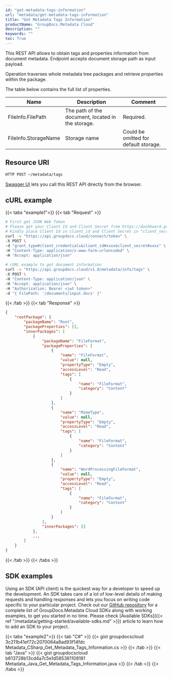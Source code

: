 ```yaml
---
id: "get-metadata-tags-information"
url: "metadata/get-metadata-tags-information"
title: "Get Metadata Tags Information"
productName: "GroupDocs.Metadata Cloud"
description: ""
keywords: ""
toc: True
---
```


This REST API allows to obtain tags and properties information from document metadata. Endpoint accepts document storage path as input payload.

Operation traverses whole metadata tree packages and retrieve properties within the package.

The table below contains the full list of properties.

|Name|Description|Comment
|---|---|---
|FileInfo.FilePath|The path of the document, located in the storage.|Required.
|FileInfo.StorageName|Storage name|Could be omitted for default storage.

## Resource URI

```html
HTTP POST ~/metadata/tags
```

[Swagger UI](https://apireference.groupdocs.cloud/metadata/#/Info/Tags) lets you call this REST API directly from the browser.

## cURL example

{{< tabs "example1">}}
{{< tab "Request" >}}

```bash
# First get JSON Web Token
# Please get your Client Id and Client Secret from https://dashboard.groupdocs.cloud/applications. 
# Kindly place Client Id in client_id and Client Secret in "client_secret" argument.
curl -v "https://api.groupdocs.cloud/connect/token" \
-X POST \
-d "grant_type#client_credentials&client_id#xxxx&client_secret#xxxx" \
-H "Content-Type: application/x-www-form-urlencoded" \
-H "Accept: application/json"
   
# cURL example to get document information
curl -v "https://api.groupdocs.cloud/v1.0/metadata/info/tags" \
-X POST \
-H "Content-Type: application/json" \
-H "Accept: application/json" \
-H "Authorization: Bearer <jwt token>"
-d "{ FilePath: '/documents/input.docx' }"
```

{{< /tab >}}
{{< tab "Response" >}}

```json
{
    "rootPackage": {
        "packageName": "Root",
        "packageProperties": [],
        "innerPackages": [
            {
                "packageName": "FileFormat",
                "packageProperties": [
                    {
                        "name": "FileFormat",
                        "value": null,
                        "propertyType": "Empty",
                        "accessLevel": "Read",
                        "tags": [
                            {
                                "name": "FileFormat",
                                "category": "Content"
                            }
                        ]
                    },
                    {
                        "name": "MimeType",
                        "value": null,
                        "propertyType": "Empty",
                        "accessLevel": "Read",
                        "tags": [
                            {
                                "name": "FileFormat",
                                "category": "Content"
                            }
                        ]
                    },
                    {
                        "name": "WordProcessingFileFormat",
                        "value": null,
                        "propertyType": "Empty",
                        "accessLevel": "Read",
                        "tags": [
                            {
                                "name": "FileFormat",
                                "category": "Content"
                            }
                        ]
                    }
                ],
                "innerPackages": []
            },
            ...            
        ]
    }
}
```

{{< /tab >}}
{{< /tabs >}}

## SDK examples

Using an SDK (API client) is the quickest way for a developer to speed up the development. An SDK takes care of a lot of low-level details of making requests and handling responses and lets you focus on writing code specific to your particular project. Check out our [GitHub repository](https://github.com/groupdocs-metadata-cloud) for a complete list of GroupDocs.Metadata Cloud SDKs along with working examples, to get you started in no time. Please check [Available SDKs]({{< ref "/metadata/getting-started/available-sdks.md" >}}) article to learn how to add an SDK to your project.

{{< tabs "example2">}}
{{< tab "C#" >}}
{{< gist groupdocscloud 3c211b41ef72c2070064a8ad93f14fdc Metadata_CSharp_Get_Metadata_Tags_Information.cs >}}
{{< /tab >}}
{{< tab "Java" >}}
{{< gist groupdocscloud b613728b13cd4a7c5e1d585361108181 Metadata_Java_Get_Metadata_Tags_Information.java >}}
{{< /tab >}}
{{< /tabs >}}
